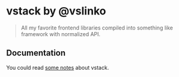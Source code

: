 # vstack by @vslinko

> All my favorite frontend libraries compiled into something like framework
> with normalized API.

## Documentation

You could read [some notes](/doc/README.md) about vstack.
